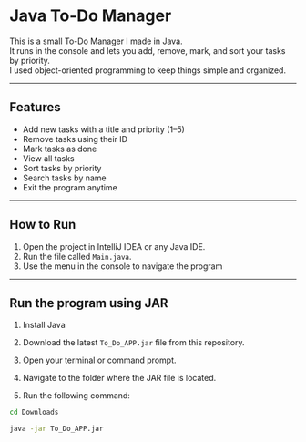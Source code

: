 # Java To-Do Manager

This is a small To-Do Manager I made in Java.  
It runs in the console and lets you add, remove, mark, and sort your tasks by priority.  
I used object-oriented programming to keep things simple and organized.

---

## Features
- Add new tasks with a title and priority (1–5)
- Remove tasks using their ID
- Mark tasks as done
- View all tasks
- Sort tasks by priority
- Search tasks by name
- Exit the program anytime

---

## How to Run
1. Open the project in IntelliJ IDEA or any Java IDE.  
2. Run the file called `Main.java`.  
3. Use the menu in the console to navigate the program

--- 

## Run the program using JAR
1. Install Java 

2. Download the latest `To_Do_APP.jar` file from this repository.

3. Open your terminal or command prompt.

4. Navigate to the folder where the JAR file is located.

5. Run the following command:
 ```bash
cd Downloads
 ```

 ```bash
java -jar To_Do_APP.jar
 ```

    




